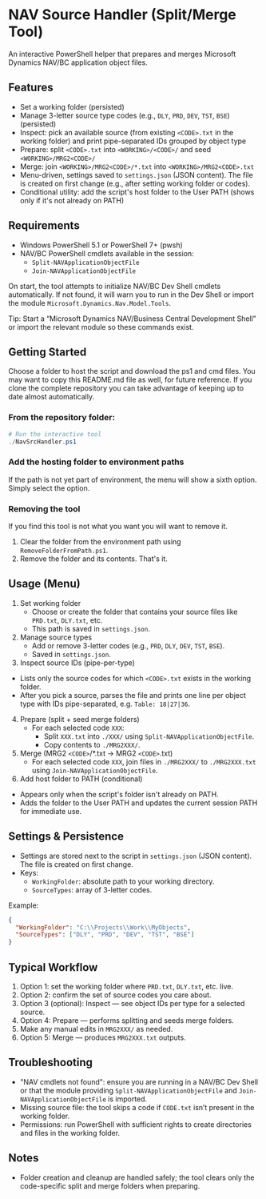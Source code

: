 # NAV Source Handler (Split/Merge Tool)

An interactive PowerShell helper that prepares and merges Microsoft Dynamics NAV/BC application object files.

## Features

- Set a working folder (persisted)
- Manage 3-letter source type codes (e.g., `DLY`, `PRD`, `DEV`, `TST`, `BSE`) (persisted)
- Inspect: pick an available source (from existing `<CODE>.txt` in the working folder) and print pipe-separated IDs grouped by object type
- Prepare: split `<CODE>.txt` into `<WORKING>/<CODE>/` and seed `<WORKING>/MRG2<CODE>/`
- Merge: join `<WORKING>/MRG2<CODE>/*.txt` into `<WORKING>/MRG2<CODE>.txt`
- Menu-driven, settings saved to `settings.json` (JSON content). The file is created on first change (e.g., after setting working folder or codes).
- Conditional utility: add the script's host folder to the User PATH (shows only if it's not already on PATH)

## Requirements

- Windows PowerShell 5.1 or PowerShell 7+ (pwsh)
- NAV/BC PowerShell cmdlets available in the session:
  - `Split-NAVApplicationObjectFile`
  - `Join-NAVApplicationObjectFile`

On start, the tool attempts to initialize NAV/BC Dev Shell cmdlets automatically. If not found, it will warn you to run in the Dev Shell or import the module `Microsoft.Dynamics.Nav.Model.Tools`.

Tip: Start a “Microsoft Dynamics NAV/Business Central Development Shell” or import the relevant module so these commands exist.

## Getting Started

Choose a folder to host the script and download the ps1 and cmd files. You may want to copy this README.md file as well, for future reference. If you clone the complete repository you can take advantage of keeping up to date almost automatically.

### From the repository folder:

```powershell
# Run the interactive tool
./NavSrcHandler.ps1
```

### Add the hosting folder to environment paths

If the path is not yet part of environment, the menu will show a sixth option. Simply select the option.

### Removing the tool

If you find this tool is not what you want you will want to remove it. 

1. Clear the folder from the environment path using `RemoveFolderFromPath.ps1`.
2. Remove the folder and its contents. That's it.

## Usage (Menu)

1. Set working folder
   - Choose or create the folder that contains your source files like `PRD.txt`, `DLY.txt`, etc.
   - This path is saved in `settings.json`.
2. Manage source types
   - Add or remove 3-letter codes (e.g., `PRD`, `DLY`, `DEV`, `TST`, `BSE`).
   - Saved in `settings.json`.
3. Inspect source IDs (pipe-per-type)

- Lists only the source codes for which `<CODE>.txt` exists in the working folder.
- After you pick a source, parses the file and prints one line per object type with IDs pipe-separated, e.g. `Table: 18|27|36`.

4. Prepare (split + seed merge folders)
   - For each selected code `XXX`:
     - Split `XXX.txt` into `./XXX/` using `Split-NAVApplicationObjectFile`.
     - Copy contents to `./MRG2XXX/`.
5. Merge (MRG2 `<CODE>`/*.txt -> MRG2 `<CODE>`.txt)
   - For each selected code `XXX`, join files in `./MRG2XXX/` to `./MRG2XXX.txt` using `Join-NAVApplicationObjectFile`.
6. Add host folder to PATH (conditional)

- Appears only when the script's folder isn't already on PATH.
- Adds the folder to the User PATH and updates the current session PATH for immediate use.

## Settings & Persistence

- Settings are stored next to the script in `settings.json` (JSON content). The file is created on first change.
- Keys:
  - `WorkingFolder`: absolute path to your working directory.
  - `SourceTypes`: array of 3-letter codes.

Example:

```json
{
  "WorkingFolder": "C:\\Projects\\Work\\MyObjects",
  "SourceTypes": ["DLY", "PRD", "DEV", "TST", "BSE"]
}
```

## Typical Workflow

1. Option 1: set the working folder where `PRD.txt`, `DLY.txt`, etc. live.
2. Option 2: confirm the set of source codes you care about.
3. Option 3 (optional): Inspect — see object IDs per type for a selected source.
4. Option 4: Prepare — performs splitting and seeds merge folders.
5. Make any manual edits in `MRG2XXX/` as needed.
6. Option 5: Merge — produces `MRG2XXX.txt` outputs.

## Troubleshooting

- "NAV cmdlets not found": ensure you are running in a NAV/BC Dev Shell or that the module providing `Split-NAVApplicationObjectFile` and `Join-NAVApplicationObjectFile` is imported.
- Missing source file: the tool skips a code if `CODE.txt` isn’t present in the working folder.
- Permissions: run PowerShell with sufficient rights to create directories and files in the working folder.

## Notes

- Folder creation and cleanup are handled safely; the tool clears only the code-specific split and merge folders when preparing.
